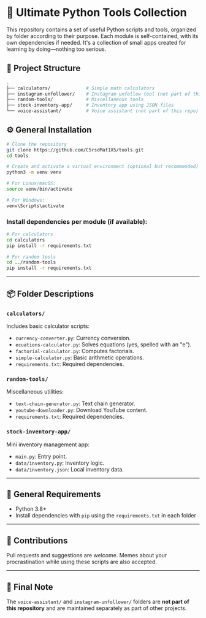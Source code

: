 # 🧰 Ultimate Python Tools Collection

This repository contains a set of useful Python scripts and tools, organized by folder according to their purpose. Each module is self-contained, with its own dependencies if needed. It's a collection of small apps created for learning by doing—nothing too serious.

## 📁 Project Structure

```bash
.
├── calculators/             # Simple math calculators
├── instagram-unfollower/    # Instagram unfollow tool (not part of this repo)
├── random-tools/            # Miscellaneous tools
├── stock-inventory-app/     # Inventory app using JSON files
└── voice-assistant/         # Voice assistant (not part of this repo)
```

## ⚙️ General Installation

```bash
# Clone the repository
git clone https://github.com/C5rsdMat1X5/tools.git
cd tools

# Create and activate a virtual environment (optional but recommended)
python3 -m venv venv

# For Linux/macOS:
source venv/bin/activate

# For Windows:
venv\Scripts\activate
```

### Install dependencies per module (if available):

```bash
# For calculators
cd calculators
pip install -r requirements.txt

# For random tools
cd ../random-tools
pip install -r requirements.txt
```

---

## 📦 Folder Descriptions

### `calculators/`

Includes basic calculator scripts:

* `currency-converter.py`: Currency conversion.
* `ecuations-calculator.py`: Solves equations (yes, spelled with an "e").
* `factorial-calculator.py`: Computes factorials.
* `simple-calculator.py`: Basic arithmetic operations.
* `requirements.txt`: Required dependencies.

### `random-tools/`

Miscellaneous utilities:

* `text-chain-generator.py`: Text chain generator.
* `youtube-downloader.py`: Download YouTube content.
* `requirements.txt`: Required dependencies.

### `stock-inventory-app/`

Mini inventory management app:

* `main.py`: Entry point.
* `data/inventory.py`: Inventory logic.
* `data/inventory.json`: Local inventory data.

---

## 🐍 General Requirements

* Python 3.8+
* Install dependencies with `pip` using the `requirements.txt` in each folder

---

## 🧠 Contributions

Pull requests and suggestions are welcome. Memes about your procrastination while using these scripts are also accepted.

---

## 📌 Final Note

The `voice-assistant/` and `instagram-unfollower/` folders are **not part of this repository** and are maintained separately as part of other projects.
